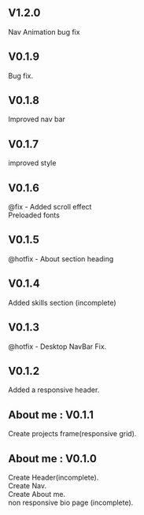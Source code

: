 ## V1.2.0

Nav Animation bug fix<br />

## V0.1.9

Bug fix.<br />

## V0.1.8

Improved nav bar<br />

## V0.1.7

improved style<br />

## V0.1.6

@fix - Added scroll effect<br />
Preloaded fonts<br />

## V0.1.5

@hotfix - About section heading<br />

## V0.1.4

Added skills section (incomplete)<br />

## V0.1.3

@hotfix - Desktop NavBar Fix.<br />

## V0.1.2

Added a responsive header.<br />

## About me : V0.1.1

Create projects frame(responsive grid).<br />

## About me : V0.1.0

Create Header(incomplete).<br />
Create Nav.<br />
Create About me.<br />
non responsive bio page (incomplete).<br />

